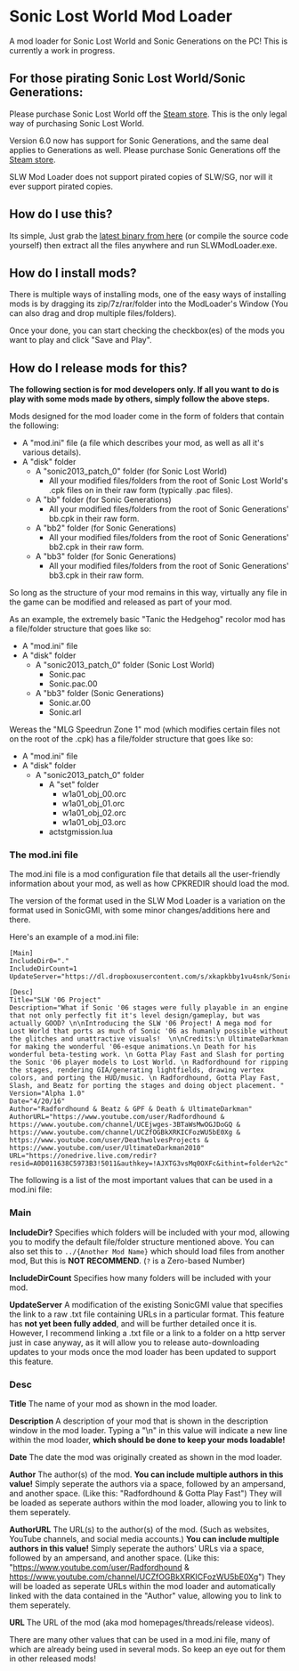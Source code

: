# Sonic Lost World Mod Loader
A mod loader for Sonic Lost World and Sonic Generations on the PC! This is currently a work in progress.

## For those pirating Sonic Lost World/Sonic Generations:
Please purchase Sonic Lost World off the [Steam store](http://store.steampowered.com/app/329440/). This is the only legal way of purchasing Sonic Lost World.

Version 6.0 now has support for Sonic Generations, and the same deal applies to Generations as well. Please purchase Sonic Generations off the [Steam store](http://store.steampowered.com/app/71340/).

SLW Mod Loader does not support pirated copies of SLW/SG, nor will it ever support pirated copies.
<!---
## How do I use this?
After [downloading the latest binary](https://github.com/thesupersonic16/SLW-Mod-Loader/releases/latest), Simply extract all the contents and run "SLWModLoader.exe" and click "OK" after that it should go through all of your Steam libraries on your computer searching for Sonic Lost World or Sonic Generations, Click "Yes" once its finds the game directory you want to install it into, By clicking "No" It will continue searching for other locations. After that it should ask to create a "mods" folder if you don't have one yet, Now you might get another dialog asking you if you want to patch your executable, If you get this then just click "Yes" as its required if you want to play with mods. Now If nothing goes wrong you be greeted with the main ModLoader Window, From here you can drag your mods (Folder, .zip, .7z, .rar) into the ModLoader and it should automatically figure out how to install it, Once you have atleast one mod a list should show up alowing you to choose what mods to load, check the checkbox(es) next to the mods you'd like to use in-game, and click "Save and Play"
-->

## How do I use this?
Its simple, Just grab the [latest binary from here](https://github.com/thesupersonic16/SLW-Mod-Loader/releases/latest) (or compile the source code yourself) then extract all the files anywhere and run SLWModLoader.exe.

## How do I install mods?
There is multiple ways of installing mods, one of the easy ways of installing mods is by dragging its zip/7z/rar/folder into the ModLoader's Window (You can also drag and drop multiple files/folders).

Once your done, you can start checking the checkbox(es) of the mods you want to play and click "Save and Play".

<!---
### Mod installation tutorial by "Mac" (made for 1.4 but still applies to later revisions):

[![Mod installation tutorial](http://img.youtube.com/vi/u-5uCVJ8Ci0/0.jpg)](https://www.youtube.com/watch?v=u-5uCVJ8Ci0 "Mod installation tutorial")
-->
## How do I release mods for this?
**The following section is for mod developers only. If all you want to do is play with some mods made by others, simply follow the above steps.**

Mods designed for the mod loader come in the form of folders that contain the following:

- A "mod.ini" file (a file which describes your mod, as well as all it's various details).
- A "disk" folder
  - A "sonic2013_patch_0" folder (for Sonic Lost World)
    - All your modified files/folders from the root of Sonic Lost World's .cpk files on in their raw form (typically .pac files).
  - A "bb" folder (for Sonic Generations)
    -  All your modified files/folders from the root of Sonic Generations' bb.cpk in their raw form.
  - A "bb2" folder (for Sonic Generations)
    -  All your modified files/folders from the root of Sonic Generations' bb2.cpk in their raw form.
  - A "bb3" folder (for Sonic Generations)
    -  All your modified files/folders from the root of Sonic Generations' bb3.cpk in their raw form.

So long as the structure of your mod remains in this way, virtually any file in the game can be modified and released as part of your mod.

As an example, the extremely basic "Tanic the Hedgehog" recolor mod has a file/folder structure that goes like so:
- A "mod.ini" file
- A "disk" folder
  - A "sonic2013_patch_0" folder (Sonic Lost World)
    - Sonic.pac
    - Sonic.pac.00
  - A "bb3" folder (Sonic Generations)
    - Sonic.ar.00
    - Sonic.arl

Wereas the "MLG Speedrun Zone 1" mod (which modifies certain files not on the root of the .cpk) has a file/folder structure that goes like so:

- A "mod.ini" file
- A "disk" folder
  - A "sonic2013_patch_0" folder
    - A "set" folder
      - w1a01_obj_00.orc
      - w1a01_obj_01.orc
      - w1a01_obj_02.orc
      - w1a01_obj_03.orc
    - actstgmission.lua


### The mod.ini file
The mod.ini file is a mod configuration file that details all the user-friendly information about your mod, as well as how CPKREDIR should load the mod.

The version of the format used in the SLW Mod Loader is a variation on the format used in SonicGMI, with some minor changes/additions here and there.

Here's an example of a mod.ini file:
```
[Main]
IncludeDir0="."
IncludeDirCount=1
UpdateServer="https://dl.dropboxusercontent.com/s/xkapkbby1vu4snk/Sonic06UpdateFile.txt"

[Desc]
Title="SLW '06 Project"
Description="What if Sonic '06 stages were fully playable in an engine that not only perfectly fit it's level design/gameplay, but was actually GOOD? \n\nIntroducing the SLW '06 Project! A mega mod for Lost World that ports as much of Sonic '06 as humanly possible without the glitches and unattractive visuals!  \n\nCredits:\n UltimateDarkman for making the wonderful '06-esque animations.\n Death for his wonderful beta-testing work. \n Gotta Play Fast and Slash for porting the Sonic '06 player models to Lost World. \n Radfordhound for ripping the stages, rendering GIA/generating lightfields, drawing vertex colors, and porting the HUD/music. \n Radfordhound, Gotta Play Fast, Slash, and Beatz for porting the stages and doing object placement. "
Version="Alpha 1.0"
Date="4/20/16"
Author="Radfordhound & Beatz & GPF & Death & UltimateDarkman"
AuthorURL="https://www.youtube.com/user/Radfordhound & https://www.youtube.com/channel/UCEjwges-3BTaWsMwOGJDoGQ & https://www.youtube.com/channel/UCZfOGBkXRKICFozWU5bE0Xg & https://www.youtube.com/user/DeathwolvesProjects & https://www.youtube.com/user/UltimateDarkman2010"
URL="https://onedrive.live.com/redir?resid=A0D011638C5973B3!5011&authkey=!AJXTG3vsMq0OXFc&ithint=folder%2c"
```

The following is a list of the most important values that can be used in a mod.ini file:

### Main

**IncludeDir?** Specifies which folders will be included with your mod, allowing you to modify the default file/folder structure mentioned above. You can also set this to `../{Another Mod Name}` which should load files from another mod, But this is **NOT RECOMMEND**. (`?` is a Zero-based Number)

**IncludeDirCount** Specifies how many folders will be included with your mod.

**UpdateServer** A modification of the existing SonicGMI value that specifies the link to a raw .txt file containing URLs in a particular format. This feature has **not yet been fully added**, and will be further detailed once it is. However, I recommend linking a .txt file or a link to a folder on a http server just in case anyway, as it will allow you to release auto-downloading updates to your mods once the mod loader has been updated to support this feature.

### Desc

**Title** The name of your mod as shown in the mod loader.

**Description** A description of your mod that is shown in the description window in the mod loader.
Typing a "\n" in this value will indicate a new line within the mod loader, **which should be done to keep your mods loadable!**

**Date** The date the mod was originally created as shown in the mod loader.

**Author** The author(s) of the mod. **You can include multiple authors in this value!** Simply seperate the authors via a space, followed by an ampersand, and another space. (Like this: "Radfordhound & Gotta Play Fast") They will be loaded as seperate authors within the mod loader, allowing you to link to them seperately.

**AuthorURL** The URL(s) to the author(s) of the mod. (Such as websites, YouTube channels, and social media accounts.) **You can include multiple authors in this value!** Simply seperate the authors' URLs via a space, followed by an ampersand, and another space. (Like this: "https://www.youtube.com/user/Radfordhound & https://www.youtube.com/channel/UCZfOGBkXRKICFozWU5bE0Xg") They will be loaded as seperate URLs within the mod loader and automatically linked with the data contained in the "Author" value, allowing you to link to them seperately.

**URL** The URL of the mod (aka mod homepages/threads/release videos).


There are many other values that can be used in a mod.ini file, many of which are already being used in several mods. So keep an eye out for them in other released mods!
